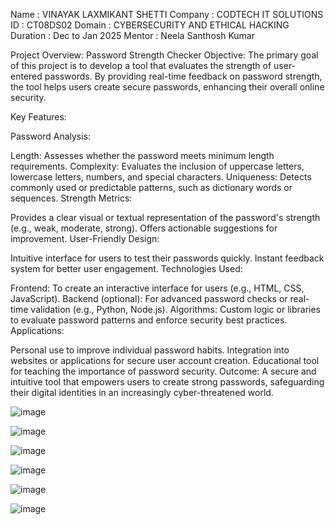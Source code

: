 Name : VINAYAK LAXMIKANT SHETTI
Company : CODTECH IT SOLUTIONS
ID : CT08DS02
Domain : CYBERSECURITY AND ETHICAL HACKING
Duration : Dec to Jan 2025
Mentor :  Neela Santhosh Kumar 


Project Overview: Password Strength Checker
Objective:
The primary goal of this project is to develop a tool that evaluates the strength of user-entered passwords. By providing real-time feedback on password strength, the tool helps users create secure passwords, enhancing their overall online security.

Key Features:

Password Analysis:

Length: Assesses whether the password meets minimum length requirements.
Complexity: Evaluates the inclusion of uppercase letters, lowercase letters, numbers, and special characters.
Uniqueness: Detects commonly used or predictable patterns, such as dictionary words or sequences.
Strength Metrics:

Provides a clear visual or textual representation of the password's strength (e.g., weak, moderate, strong).
Offers actionable suggestions for improvement.
User-Friendly Design:

Intuitive interface for users to test their passwords quickly.
Instant feedback system for better user engagement.
Technologies Used:

Frontend: To create an interactive interface for users (e.g., HTML, CSS, JavaScript).
Backend (optional): For advanced password checks or real-time validation (e.g., Python, Node.js).
Algorithms: Custom logic or libraries to evaluate password patterns and enforce security best practices.
Applications:

Personal use to improve individual password habits.
Integration into websites or applications for secure user account creation.
Educational tool for teaching the importance of password security.
Outcome:
A secure and intuitive tool that empowers users to create strong passwords, safeguarding their digital identities in an increasingly cyber-threatened world.


![image](https://github.com/user-attachments/assets/41705d4a-f777-4302-8f37-a7f39385e2f9)

![image](https://github.com/user-attachments/assets/b1bf387a-f144-4ad8-a80e-7223423b8147)

![image](https://github.com/user-attachments/assets/77eab1c3-5687-4e36-9579-f6ca86b0ba51)

![image](https://github.com/user-attachments/assets/8344d774-09a7-4b31-8d26-57f71264617c)

![image](https://github.com/user-attachments/assets/b8fb6290-6618-4e8c-8658-7eb99587518d)

![image](https://github.com/user-attachments/assets/f2075aad-1ff5-45d9-958c-2db8e826f8d1)
